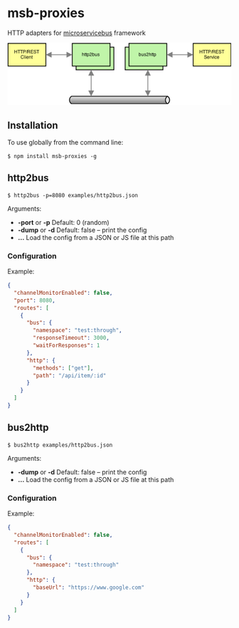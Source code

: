 # msb-proxies

HTTP adapters for [microservicebus](http://github.com/tcdl/msb) framework

![e.g. http2bus and bus2http](docs/end-to-end.png)
<!-- ![e.g. http2bus and bus2http](https://rawgithub.com/tcdl/msb-proxies/docs/end-to-end.png) -->

## Installation

To use globally from the command line:

```
$ npm install msb-proxies -g
```

## http2bus

```
$ http2bus -p=8080 examples/http2bus.json
```

Arguments:
- **-port** or **-p** Default: 0 (random)
- **-dump** or **-d** Default: false – print the config
- **...** Load the config from a JSON or JS file at this path

### Configuration

Example:

```json
{
  "channelMonitorEnabled": false,
  "port": 8080,
  "routes": [
    {
      "bus": {
        "namespace": "test:through",
        "responseTimeout": 3000,
        "waitForResponses": 1
      },
      "http": {
        "methods": ["get"],
        "path": "/api/item/:id"
      }
    }
  ]
}
```

## bus2http

```
$ bus2http examples/http2bus.json
```

Arguments:
- **-dump** or **-d** Default: false – print the config
- **...** Load the config from a JSON or JS file at this path

### Configuration

Example:

```json
{
  "channelMonitorEnabled": false,
  "routes": [
    {
      "bus": {
        "namespace": "test:through"
      },
      "http": {
        "baseUrl": "https://www.google.com"
      }
    }
  ]
}
```

